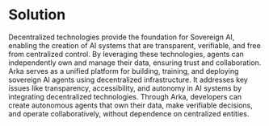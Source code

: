 # Solution

Decentralized technologies provide the foundation for Sovereign AI, enabling the creation of AI systems that are transparent, verifiable, and free from centralized control. By leveraging these technologies, agents can independently own and manage their data, ensuring trust and collaboration. Arka serves as a unified platform for building, training, and deploying sovereign AI agents using decentralized infrastructure. It addresses key issues like transparency, accessibility, and autonomy in AI systems by integrating decentralized technologies. Through Arka, developers can create autonomous agents that own their data, make verifiable decisions, and operate collaboratively, without dependence on centralized entities.
